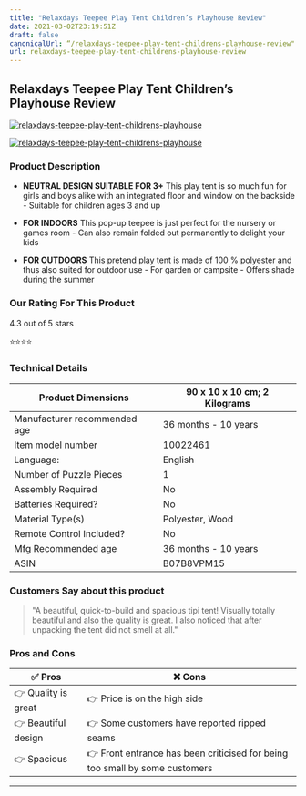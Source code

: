 ```yaml
---
title: "Relaxdays Teepee Play Tent Children’s Playhouse Review"
date: 2021-03-02T23:19:51Z
draft: false
canonicalUrl: “/relaxdays-teepee-play-tent-childrens-playhouse-review"
url: relaxdays-teepee-play-tent-childrens-playhouse-review
---
```


## Relaxdays Teepee Play Tent Children’s Playhouse Review

[![relaxdays-teepee-play-tent-childrens-playhouse](<https://images-eu.ssl-images-amazon.com/images/I/71KJkhElrlL.__AC_SX300_SY300_QL70_ML2_.jpg>)](<https://www.amazon.co.uk/Relaxdays-Teepee-Childrens-Playhouse-Outdoor/dp/B07B8VPM15/?tag=kidsteepees-21>)

[![relaxdays-teepee-play-tent-childrens-playhouse](<https://dabuttonfactory.com/button.png?t=CHECK+AMAZON&f=Noto+Sans-Bold&ts=26&tc=fff&hp=45&vp=20&c=11&bgt=unicolored&bgc=4bd42f>)](<https://www.amazon.co.uk/Relaxdays-Teepee-Childrens-Playhouse-Outdoor/dp/B07B8VPM15/?tag=kidsteepees-21>)

### Product Description

- **NEUTRAL DESIGN SUITABLE FOR 3+** This play tent is so much fun for girls and boys alike with an integrated floor and window on the backside - Suitable for children ages 3 and up

- **FOR INDOORS** This pop-up teepee is just perfect for the nursery or games room - Can also remain folded out permanently to delight your kids

- **FOR OUTDOORS** This pretend play tent is made of 100 % polyester and thus also suited for outdoor use - For garden or campsite - Offers shade during the summer

### Our Rating For This Product

4.3 out of 5 stars

⭐⭐⭐⭐

### Technical Details

| Product Dimensions           | 90 x 10 x 10 cm; 2 Kilograms |
|------------------------------|------------------------------|
| Manufacturer recommended age | 36 months - 10 years         |
| Item model number            | 10022461                     |
| Language:                    | English                      |
| Number of Puzzle Pieces      | 1                            |
| Assembly Required            | No                           |
| Batteries Required?          | No                           |
| Material Type(s)             | Polyester, Wood              |
| Remote Control Included?     | No                           |
| Mfg Recommended age          | 36 months - 10 years         |
| ASIN                         | B07B8VPM15                   |

### Customers Say about this product

>  "A beautiful, quick-to-build and spacious tipi tent! Visually totally beautiful and also the quality is great. I also noticed that after unpacking the tent did not smell at all."

### Pros and Cons

| ✅  Pros | ❌ Cons |
|-|-|
| 👉 Quality is great |👉 Price is on the high side  |
| 👉 Beautiful design |👉 Some customers have reported ripped seams  |
| 👉 Spacious |👉 Front entrance has been criticised for being too small by some customers  |

---
